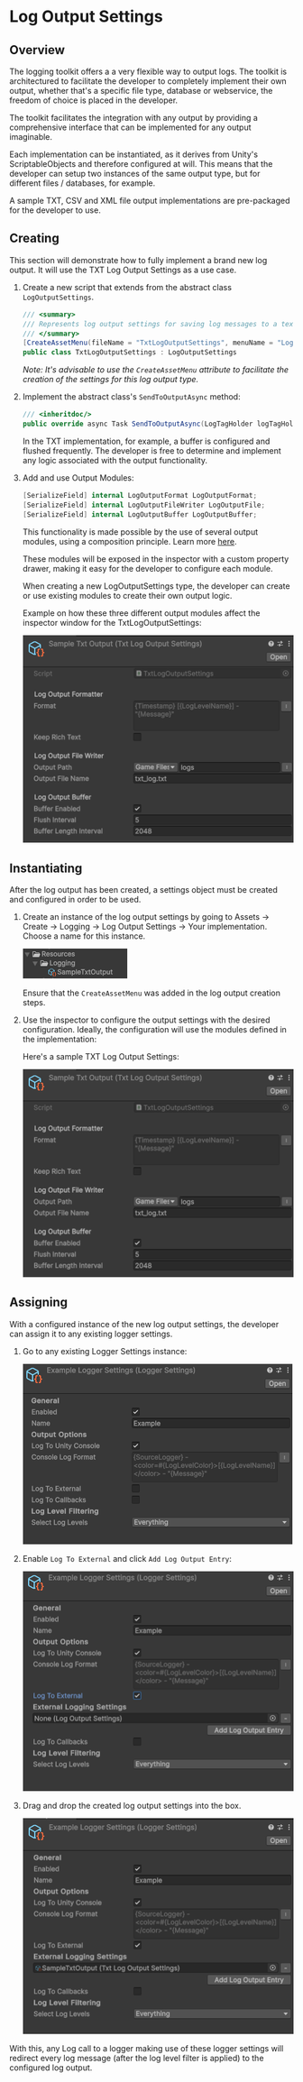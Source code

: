 # Log Output Settings

## Overview

The logging toolkit offers a a very flexible way to output logs. The toolkit is architectured to facilitate the developer to completely implement their own output, whether that's a specific file type, database or webservice, the freedom of choice is placed in the developer.

The toolkit facilitates the integration with any output by providing a comprehensive interface that can be implemented for any output imaginable.

Each implementation can be instantiated, as it derives from Unity's ScriptableObjects and therefore configured at will. This means that the developer can setup two instances of the same output type, but for different files / databases, for example.

A sample TXT, CSV and XML file output implementations are pre-packaged for the developer to use.

## Creating

This section will demonstrate how to fully implement a brand new log output. It will use the TXT Log Output Settings as a use case.

1. Create a new script that extends from the abstract class `LogOutputSettings`.

    ```c#
    /// <summary>
    /// Represents log output settings for saving log messages to a text (TXT) file.
    /// </summary>
    [CreateAssetMenu(fileName = "TxtLogOutputSettings", menuName = "Logging/Log Output Settings/Txt File")]
    public class TxtLogOutputSettings : LogOutputSettings
    ```

    _Note: It's advisable to use the `CreateAssetMenu` attribute to facilitate the creation of the settings for this log output type._

2. Implement the abstract class's `SendToOutputAsync` method:

    ```c#
    /// <inheritdoc/>
    public override async Task SendToOutputAsync(LogTagHolder logTagHolder);
    ```

    In the TXT implementation, for example, a buffer is configured and flushed frequently. The developer is free to determine and implement any logic associated with the output functionality. 

3. Add and use Output Modules:

    ```c#
    [SerializeField] internal LogOutputFormat LogOutputFormat;
    [SerializeField] internal LogOutputFileWriter LogOutputFile;
    [SerializeField] internal LogOutputBuffer LogOutputBuffer;
    ```

    This functionality is made possible by the use of several output modules, using a composition principle. Learn more [here](../output-modules/output-modules.md).

    These modules will be exposed in the inspector with a custom property drawer, making it easy for the developer to configure each module.

    When creating a new LogOutputSettings type, the developer can create or use existing modules to create their own output logic.

    Example on how these three different output modules affect the inspector window for the TxtLogOutputSettings:

    ![TxtLogOutputSettings inspector preview](/images/logoutputsettings_tutorial1.png)

## Instantiating 

After the log output has been created, a settings object must be created and configured in order to be used.

1. Create an instance of the log output settings by going to Assets -> Create -> Logging -> Log Output Settings -> Your implementation. Choose a name for this instance.

    ![TxtLogOutputSettings in the Resources folder](/images/logoutputsettings_tutorial2.png)

    Ensure that the `CreateAssetMenu` was added in the log output creation steps.

2. Use the inspector to configure the output settings with the desired configuration. Ideally, the configuration will use the modules defined in the implementation:

    Here's a sample TXT Log Output Settings:

    ![TxtLogOutputSettings inspector preview](/images/logoutputsettings_tutorial1.png)

## Assigning 

With a configured instance of the new log output settings, the developer can assign it to any existing logger settings.

1. Go to any existing Logger Settings instance:

    ![](/images/logoutputsettings_tutorial3.png)

2. Enable `Log To External` and click `Add Log Output Entry`:

    ![](/images/logoutputsettings_tutorial4.png)

3. Drag and drop the created log output settings into the box.

    ![](/images/logoutputsettings_tutorial5.png)

With this, any Log call to a logger making use of these logger settings will redirect every log message (after the log level filter is applied) to the configured log output. 
